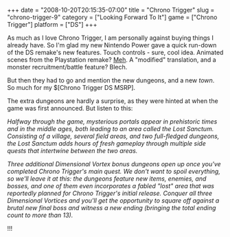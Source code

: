 +++
date = "2008-10-20T20:15:35-07:00"
title = "Chrono Trigger"
slug = "chrono-trigger-9"
category = ["Looking Forward To It"]
game = ["Chrono Trigger"]
platform = ["DS"]
+++

As much as I love Chrono Trigger, I am personally against buying things I already have.  So I'm glad my new Nintendo Power gave a quick run-down of the DS remake's new features.  Touch controls - sure, cool idea.  Animated scenes from the Playstation remake?  <a href="http://www.youtube.com/watch?v=hOmgIZZuI68">Meh</a>.  A "modified" translation, and a monster recruitment/battle feature?  Blech.

But then they had to go and mention the new dungeons, and a new <i>town</i>.  So much for my $[Chrono Trigger DS MSRP].

The extra dungeons are hardly a surprise, as they were hinted at when the game was first announced.  But listen to this:

<i>Halfway through the game, mysterious portals appear in prehistoric times and in the middle ages, both leading to an area called the Lost Sanctum.  Consisting of a village, several field areas, and two full-fledged dungeons, the Lost Sanctum adds hours of fresh gameplay through multiple side quests that intertwine between the two areas.

Three additional Dimensional Vortex bonus dungeons open up once you've completed Chrono Trigger's main quest.  We don't want to spoil everything, so we'll leave it at this: the dungeons feature new items, enemies, and bosses, and one of them even incorporates a fabled "lost" area that was reportedly planned for Chrono Trigger's initial release.  Conquer all three Dimensional Vortices and you'll get the opportunity to square off against a brutal new final boss and witness a new ending (bringing the total ending count to more than 13).</i>

!!!